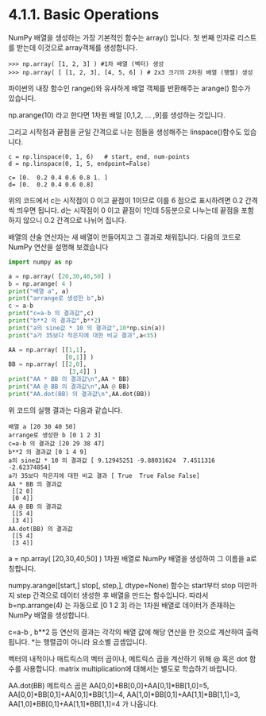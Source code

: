# 4.1.1.     Basic Operations

NumPy  배열을 생성하는 가장 기본적인 함수는 array\(\) 입니다. 첫 번째 인자로 리스트를 받는데 이것으로 array객체를 생성합니다.

```text
>>> np.array( [1, 2, 3] ) #1차 배열 (벡터) 생성
>>> np.array( [ [1, 2, 3], [4, 5, 6] ) # 2x3 크기의 2차원 배열 (행렬) 생성
```

 파이썬의 내장 함수인 range\(\)와 유사하게 배열 객체를 반환해주는 arange\(\) 함수가 있습니다.

 np.arange\(10\) 라고 한다면 1차원 배얼 \[0,1,2, ... ,9\]를 생성하는 것입니다.

 그리고 시작점과 끝점을 균일 간격으로 나눈 점들을 생성해주는 linspace\(\)함수도 있습니다.

```text
c = np.linspace(0, 1, 6)   # start, end, num-points 
d = np.linspace(0, 1, 5, endpoint=False)
```

```text
c= [0.  0.2 0.4 0.6 0.8 1. ]
d= [0.  0.2 0.4 0.6 0.8]
```

위의 코드에서 c는 시작점이 0 이고 끝점이 1이므로 이를 6 점으로 표시하려면  0.2 간격씩 띄우면 됩니다. d는 시작점이 0 이고 끝점이 1인데 5등분으로 나누는데 끝점을 포함하지 않으니 0.2 간격으로 나뉘어 집니다.

배열의 산술 연산자는 새 배열이 만들어지고 그 결과로 채워집니다. 다음의 코드로 NumPy 연산을 설명해 보겠습니다

```python
import numpy as np

a = np.array( [20,30,40,50] )
b = np.arange( 4 )
print("배열 a", a)
print("arrange로 생성한 b",b)
c = a-b
print("c=a-b 의 결과값",c)
print("b**2 의 결과값",b**2)
print("a의 sine값 * 10 의 결과값",10*np.sin(a))
print("a가 35보다 작은지에 대한 비교 결과",a<35)

AA = np.array( [[1,1],
                [0,1]] )
BB = np.array( [[2,0],
                 [3,4]] )
print("AA * BB 의 결과값\n",AA * BB)
print("AA @ BB 의 결과값\n",AA @ BB)
print("AA.dot(BB) 의 결과값\n",AA.dot(BB))
```

위 코드의 실행 결과는 다음과 같습니다.

```text
배열 a [20 30 40 50]
arrange로 생성한 b [0 1 2 3]
c=a-b 의 결과값 [20 29 38 47]
b**2 의 결과값 [0 1 4 9]
a의 sine값 * 10 의 결과값 [ 9.12945251 -9.88031624  7.4511316  -2.62374854]
a가 35보다 작은지에 대한 비교 결과 [ True  True False False]
AA * BB 의 결과값
 [[2 0]
 [0 4]]
AA @ BB 의 결과값
 [[5 4]
 [3 4]]
AA.dot(BB) 의 결과값
 [[5 4]
 [3 4]]
```

a = np.array\( \[20,30,40,50\] \) 1차원 배열로 NumPy 배열을 생성하여 그 이름을 a로 칭합니다.

numpy.arange\(\[start,\] stop\[, step,\], dtype=None\) 함수는 start부터 stop 미만까지 step 간격으로 데이터 생성한 후 배열을 만드는 함수입니다. 따라서 b=np.arrange\(4\) 는 자동으로 \[0 1 2 3\] 라는 1차원 배열로 데이터가 존재하는 NumPy 배열을 생성합니다.

c=a-b , b\*\*2 등 연산의 결과는 각각의 배열 값에 해당 연산을 한 것으로 계산하여 출력됩니다. \*는 행렬곱이 아니라 요소별 곱셈입니다.

벡터의 내적이나 매트릭스의 벡터 곱이나, 메트릭스 곱을 계산하기 위해 @ 혹은 dot 함수를 사용합니다. matrix multiplication에 대해서는 별도로 학습하기 바랍니다.

AA.dot\(BB\) 메트릭스 곱은 AA\[0,0\]\*BB\[0,0\]+AA\[0,1\]\*BB\[1,0\]=5, AA\[0,0\]\*BB\[0,1\]+AA\[0,1\]\*BB\[1,1\]=4, AA\[1,0\]\*BB\[0,1\]+AA\[1,1\]\*BB\[1,1\]=3, AA\[1,0\]\*BB\[0,1\]+AA\[1,1\]\*BB\[1,1\]=4 가 나옵니다.

